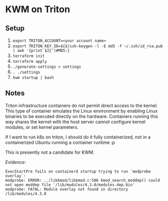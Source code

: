 # KWM on Triton

## Setup
1. `export TRITON_ACCOUNT=<your account name>`
2. `export TRITON_KEY_ID=${$(ssh-keygen -l -E md5 -f ~/.ssh/id_rsa.pub | awk '{print $2}')#MD5:}`
3. `terraform init`
4. `terraform apply`
5. `./generate-settings > settings`
6. `. ./settings`
7. `kwm startup | bash`

## Notes
Triton infrastructure containers do not permit direct access to the kernel.
This type of container emulates the Linux environment by enabling Linux binaries
to be executed directly on the hardware. Containers running this way shares the
kernel with the host server cannot configure kernel modules, or set kernel
parameters.

If I want to run k8s on triton, I should do it fully containerized, not in a
containerized Ubuntu running a container runtime :p

This is presently not a candidate for KWM.

*Evidence:*
```
ExecStartPre fails on containerd startup trying to run `modprobe overlay`:
modprobe: ERROR: ../libkmod/libkmod.c:586 kmod_search_moddep() could not open moddep file '/lib/modules/4.3.0/modules.dep.bin'
modprobe: FATAL: Module overlay not found in directory /lib/modules/4.3.0
```
